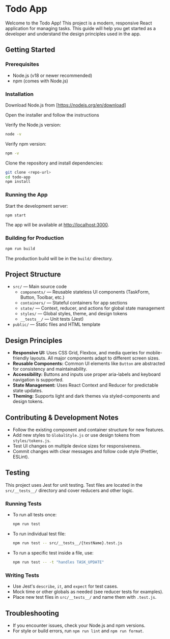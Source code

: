 # Todo App

Welcome to the Todo App! This project is a modern, responsive React application for managing tasks. This guide will help you get started as a developer and understand the design principles used in the app.

## Getting Started

### Prerequisites

- Node.js (v18 or newer recommended)
- npm (comes with Node.js)

### Installation

Download Node.js from [https://nodejs.org/en/download]

Open the installer and follow the instructions

Verify the Node.js version:

```sh
node -v
```

Verify npm version:

```sh
npm -v
```

Clone the repository and install dependencies:

```sh
git clone <repo-url>
cd todo-app
npm install
```

### Running the App

Start the development server:

```sh
npm start
```

The app will be available at [http://localhost:3000](http://localhost:3000).

### Building for Production

```sh
npm run build
```

The production build will be in the `build/` directory.

## Project Structure

- `src/` — Main source code
  - `components/` — Reusable stateless UI components (TaskForm, Button, Toolbar, etc.)
  - `containers/` — Stateful containers for app sections
  - `state/` — Context, reducer, and actions for global state management
  - `styles/` — Global styles, theme, and design tokens
  - `__tests__/` — Unit tests (Jest)
- `public/` — Static files and HTML template

## Design Principles

- **Responsive UI:** Uses CSS Grid, Flexbox, and media queries for mobile-friendly layouts. All major components adapt to different screen sizes.
- **Reusable Components:** Common UI elements like `Button` are abstracted for consistency and maintainability.
- **Accessibility:** Buttons and inputs use proper aria-labels and keyboard navigation is supported.
- **State Management:** Uses React Context and Reducer for predictable state updates.
- **Theming:** Supports light and dark themes via styled-components and design tokens.

## Contributing & Development Notes

- Follow the existing component and container structure for new features.
- Add new styles to `GlobalStyle.js` or use design tokens from `styles/tokens.js`.
- Test UI changes on multiple device sizes for responsiveness.
- Commit changes with clear messages and follow code style (Prettier, ESLint).

## Testing

This project uses Jest for unit testing. Test files are located in the `src/__tests__/` directory and cover reducers and other logic.

### Running Tests

- To run all tests once:

  ```sh
  npm run test
  ```

- To run individual test file:

  ```sh
  npm run test -- src/__tests__/{testName}.test.js
  ```

- To run a specific test inside a file, use:

  ```sh
  npm run test -- -t "handles TASK_UPDATE"
  ```

### Writing Tests

- Use Jest's `describe`, `it`, and `expect` for test cases.
- Mock time or other globals as needed (see reducer tests for examples).
- Place new test files in `src/__tests__/` and name them with `.test.js`.

## Troubleshooting

- If you encounter issues, check your Node.js and npm versions.
- For style or build errors, run `npm run lint` and `npm run format`.
